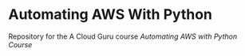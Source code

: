 # Automating AWS With Python

Repository for the A Cloud Guru course *Automating AWS with Python Course*
